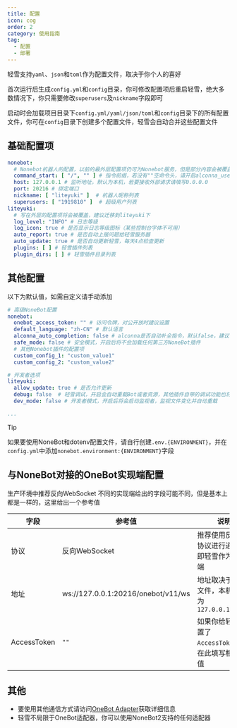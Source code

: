 ```yaml
---
title: 配置
icon: cog
order: 2
category: 使用指南
tag:
  - 配置
  - 部署
---
```


轻雪支持`yaml`、`json`和`toml`作为配置文件，取决于你个人的喜好

首次运行后生成`config.yml`和`config`目录，你可修改配置项后重启轻雪，绝大多数情况下，你只需要修改`superusers`及`nickname`字段即可

启动时会加载项目目录下`config.yml/yaml/json/toml`和`config`目录下的所有配置文件，你可在`config`目录下创建多个配置文件，轻雪会自动合并这些配置文件

## **基础配置项**

```yaml
nonebot:
  # Nonebot机器人的配置，以前的最外层配置项仍可为Nonebot服务，但是部分内容会被覆盖，请尽快迁移
  command_start: [ "/", "" ] # 指令前缀，若没有""空命令头，请开启alconna_use_command_start保证alconna解析正常
  host: 127.0.0.1 # 监听地址，默认为本机，若要接收外部请求请填写0.0.0.0
  port: 20216 # 绑定端口
  nickname: [ "liteyuki" ]  # 机器人昵称列表
  superusers: [ "1919810" ]  # 超级用户列表
liteyuki:
  # 写在外层的配置项将会被覆盖，建议迁移到liteyuki下
  log_level: "INFO" # 日志等级
  log_icon: true # 是否显示日志等级图标（某些控制台字体不可用）
  auto_report: true # 是否自动上报问题给轻雪服务器
  auto_update: true # 是否自动更新轻雪，每天4点检查更新
  plugins: [ ] # 轻雪插件列表
  plugin_dirs: [ ] # 轻雪插件目录列表
```

## **其他配置**

以下为默认值，如需自定义请手动添加

```yaml
# 高级NoneBot配置
nonebot:
  onebot_access_token: "" # 访问令牌，对公开放时建议设置
  default_language: "zh-CN" # 默认语言
  alconna_auto_completion: false # alconna是否自动补全指令，默认false，建议开启
  safe_mode: false # 安全模式，开启后将不会加载任何第三方NoneBot插件
  # 其他Nonebot插件的配置项
  custom_config_1: "custom_value1"
  custom_config_2: "custom_value2"

# 开发者选项
liteyuki:
  allow_update: true # 是否允许更新
  debug: false  # 轻雪调试，开启会自动重载Bot或者资源，其他插件自带的调试功能也将开启
  dev_mode: false # 开发者模式，开启后将会启动监视者，监视文件变化并自动重载

...
```

> [!tip]
> 如果要使用NoneBot和dotenv配置文件，请自行创建`.env.{ENVIRONMENT}`，并在`config.yml`中添加`nonebot.environment:{ENVIRONMENT}`字段

## **与NoneBot对接的OneBot实现端配置**

生产环境中推荐反向WebSocket
不同的实现端给出的字段可能不同，但是基本上都是一样的，这里给出一个参考值

| 字段          | 参考值                                | 说明                               |
|-------------|------------------------------------|----------------------------------|
| 协议          | 反向WebSocket                        | 推荐使用反向ws协议进行通信，即轻雪作为服务端          |
| 地址          | ws://127.0.0.1:20216/onebot/v11/ws | 地址取决于配置文件，本机默认为`127.0.0.1:20216` |
| AccessToken | `""`                               | 如果你给轻雪配置了`AccessToken`，请在此填写相同的值 |

## **其他**

- 要使用其他通信方式请访问[OneBot Adapter](https://onebot.adapters.nonebot.dev/)获取详细信息
- 轻雪不局限于OneBot适配器，你可以使用NoneBot2支持的任何适配器
